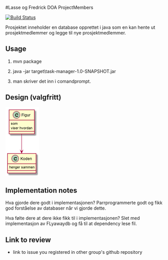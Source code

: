 #Lasse og Fredrick DOA ProjectMembers

[![Build Status](https://travis-ci.com/Westerdals/pgr203-assignment-3-Lazboy87.svg?token=u5uiMCxAwytqi2hpiwkt&branch=master)](https://travis-ci.com/Westerdals/pgr203-assignment-3-Lazboy87.svg?token=u5uiMCxAwytqi2hpiwkt&branch=master)

Prosjektet inneholder en database opprettet i java som en kan hente ut prosjektmedlemmer og legge til nye prosjektmedlemmer.

## Usage

1. mvn package
2. java -jar target\task-manager-1.0-SNAPSHOT.jar

3. man skriver det inn i comandprompt.

 
 ## Design (valgfritt)
 
![Design](./doc/design.png)

 ## Implementation notes
 
Hva gjorde dere godt i implementasjonen?
Parrprogrammerte godt og fikk god forståelse av databaser når vi gjorde dette.

Hva følte dere at dere ikke fikk til i implementasjonen?
Slet med implementasjon av FLyawaydb og få til at dependency lese fil.

## Link to review

* link to issue you registered in other group's github repository
